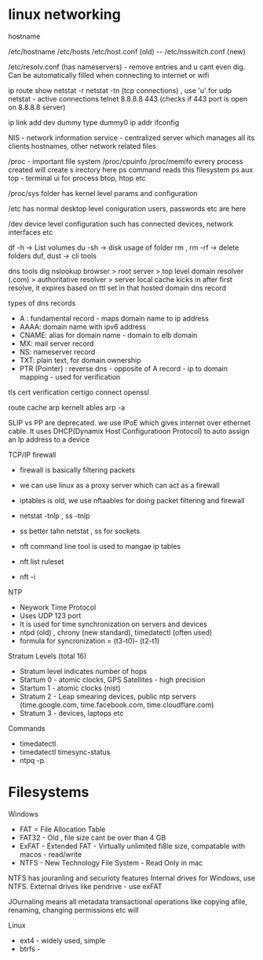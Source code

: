 linux networking
================

hostname

/etc/hostname
/etc/hosts
/etc/host.conf (old)  -- /etc/nsswitch.conf (new)

/etc/resolv.conf (has nameservers) - remove entries and u cant even dig. Can be automatically filled when connecting to internet or wifi

ip route show
netstat -r
netstat -tn (tcp connections) , use 'u' for udp
netstat - active connections
telnet 8.8.8.8 443 (checks if 443 port is open on 8.8.8.8 server)


ip link add dev dummy type dummy0
ip addr
ifconfig

NIS - network information service - centralized server which manages all its clients hostnames, other network related files

/proc - important file system 
/proc/cpuinfo
/proc/memifo
evrery process created will create s irectory here
ps command reads this filesystem
ps aux
top - terminal ui for process
btop, htop etc

/proc/sys folder has kernel level params and configuration

/etc has normal desktop level coniguration
users, passwords etc are here

/dev
device level configuration such has connected devices, network interfaces etc


df -h -> List volumes
du -sh -> disk usage of folder
rm , rm -rf -> delete folders
duf, dust -> cli tools

dns tools
dig
nslookup
browser > root server > top level domain resolver (.com) > authoritative resolver > server
local cache kicks in after first resolve, it  expires based on ttl set in that  hosted domain dns record

types of dns records
- A : fundamental record - maps domain name to ip address
- AAAA: domain name with ipv6 address
- CNAME: alias for domain name - domain to elb domain
- MX: mail server record
- NS: nameserver record
- TXT: plain text, for domain ownership
- PTR (Pointer) : reverse dns - opposite of A record - ip to domain mapping - used for verification

tls cert verification
certigo connect
openssl

route cache
arp kernelt ables
arp -a

SLIP vs PP are deprecated. we use IPoE which gives internet over ethernet cable. It uses DHCP(Dynamix Host Configuratioon Protocol) to auto assign an Ip address to a device

TCP/IP firewall
- firewall is basically filtering packets
- we can use linux as a proxy server which can act as a firewall
- iptables is old, we use nftaables for doing packet filtering and firewall

- netstat -tnlp , ss -tnlp
- ss better tahn netstat , ss for sockets
- nft command line tool is used to mangae ip tables 
- nft list ruleset
- nft -i


NTP
- Neywork Time Protocol
- Uses UDP 123 port
- It is used for time synchronization on servers and devices
- ntpd (old) , chrony (new standard), timedatectl (often used)
- formula for syncronization = (t3-t0)- (t2-t1)

Stratum Levels (total 16)
- Stratum level indicates number of hops
- Startum 0 - atomic clocks, GPS Satellites - high precision
- Startum 1 - atomic clocks (nist)
- Stratum 2 - Leap smearing devices, public ntp servers (time.google.com, time.facebook.com, time.cloudflare.com)
- Stratum 3 - devices, laptops etc

Commands
- timedatectl
- timedatectl timesync-status
- ntpq -p


# Filesystems

Windows
- FAT = File Allocation Table
- FAT32 - Old , file size cant be over than 4 GB
- ExFAT - Extended FAT - Virtually unlimited fi8le size, compatable with macos - read/write
- NTFS - New Technology File System - Read Only in mac

NTFS has jouranling and securioty features
Internal drives for Windows, use NTFS. External drives like pendrive - use exFAT

JOurnaling means all metadata transactional operations like copying afile, renaming, changing permissions etc will 

Linux
- ext4 - widely used, simple
- btrfs - 